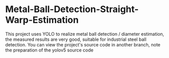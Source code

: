 # Metal-Ball-Detection-Straight-Warp-Estimation
This project uses YOLO to realize metal ball detection / diameter estimation, the measured results are very good, suitable for industrial steel ball detection.
You can view the project's source code in another branch, note the preparation of the yolov5 source code
